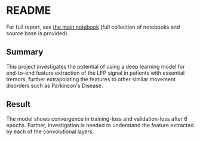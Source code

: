 # README

For full report, see [the main notebook](notebooks/main_notebook.ipynb) (full collection of notebooks and source base is provided).

## Summary
This project investigates the potential of using a deep learning model for end-to-end feature extraction of the LFP signal in patients with essential tremors, further extrapolating the features to other similar movement disorders such as Parkinson's Disease.

## Result
The model shows convergence in training-loss and validation-loss after 6 epochs. Further, investigation is needed to understand the feature extracted by each of the convolutional layers.